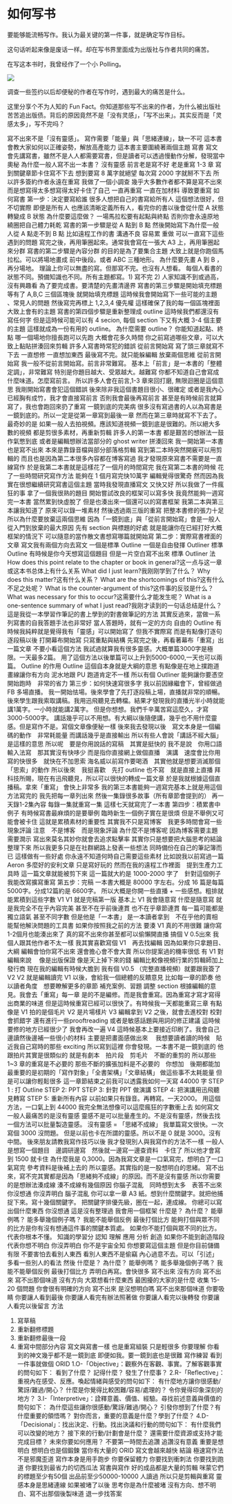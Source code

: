 # 如何写书

要能够能流畅写作。我认为最关键的第一件事，就是确定写作目标。

这句话听起来像是废话一样。却在写书界里面成为出版社与作者共同的痛苦。

在写这本书时，我曾经作了一个小 Polling。

![](https://d.pr/i/YKK04h+)

调查一些签约以后却便秘的作者在写作时，遇到最大的痛苦是什么。


这里分享个不为人知的 Fun Fact。你知道那些写不出来的作者，为什么被出版社苦苦追出版债。背后的原因竟然不是「没有灵感」，「写不出来」。其实反而是「灵感太多」，写不完吗？



寫不出來不是「沒有靈感」。
寫作需要「能量」與「思緒連線」，缺一不可
這本書會教大家如何以正確姿勢，解放高產能力
這本書主要圍繞著兩個主題
寫書
寫文
會先講寫書，雖然不是人人都需要寫書，但是讀者可以透過慢動作分解，發現當中奧秘
為什麼一般人寫不出一本書？
沒有靈感
前言老是寫不好
老是重寫 1-3 章
寫到關鍵章節卡住寫不下去
想到要寫 8 萬字就絕望
每次寫 2000 字就掰不下去
所以許多簽約作者永遠在重寫
我做了一個小調查
幾乎大多數作者都不算是寫不出來
而是想寫得太多想寫得太好卡住了自己
一直再重寫
一直在加材料 導致要重寫
如何寫書
第一步：決定要寫給誰
很多人想把自己的書寫給所有人
這個想法很好，但不切實際
即便是所有人
也應該清晰定義所有人，看完你的書以後會從什麼 A 狀態轉變成 B 狀態
為什麼要這麼做？
一場馬拉松要有起點與終點
否則你會永遠原地繞圈把自己體力耗乾
寫書的第一步驟是從 A 點到 B 點
然後開始寫下為什麼一般人從 A 點走不到 B 點
比如遠程工作的書
溝通不良
容易累
重做
可以一直寫下這些遇到的問題
寫完之後，再用筆圈起來。通常我會寫在一張大 A3 上，再用筆圈起來分群
寫書的第二步驟是內容分群
的目的是為了要集合主題
大致上就是你跑個馬拉松。可以將場地畫成 前中後段。或者 ABC 三種地形。
為什麼要先畫 A 到 B ，再分場地。
理論上你可以無盡的寫。但那寫不完。也沒有人想看。
每個人看書的狀態不同。預備知識也不同。所有主題都寫。1) 寫不完 2) 人家知識不到或過高，沒有興趣看
為了要完成書。要清楚的先畫清邊界
寫書的第三步驟是開始填充標題
等有了 A,B,C 三個區塊後
就開始填充標題
這時候我會開始寫下一些可能的主題 、常見人的問題
然後寫完再標上 1,2,3,4 優先權
這樣確保了我的每一個區塊裡面大致上會有的主題
寫書的第四個步驟是重新整理成 outline
這時候我們都還沒有寫任何字
但是這時候可能可以有 4 secion, 每個 section 下又有大概 3-4 個主要的主題
這樣就成為一份有用的 outline。
為什麼需要 outline？
你能知道起點、終點
哪一個場地你擅長跑可以先跑
大概會花多久時間
你之前寫過哪些文章，可以大致上黏貼拼湊回來剪輯
許多人寫書時常犯的錯誤
從前言開始寫
寫了頭三章就寫不下去
一直想修
一直想加東西
最後寫不完。就只能躲編輯
放棄兩個思維
從前言開始寫
我一般不從前言開始寫。前言非常難寫。
基本上「前言」是一本書的「整體定調」，非常難寫
特別是你題目越大、受眾越大。越難寫
你都不知道自己會寫成什麼味道。怎麼寫前言。
所以許多人會在前言,1-3 章來回打磨, 無限迴圈是這個意思
我剛開始寫書會犯這個錯誤
後來除非我這個書題目很小、很確定
或者是我內心已經胸有成竹，我才會直接寫前言
否則我會最後再寫前言
甚至是有時候前言就算寫了，我也會跑回來扔了重寫
一鏡到底的完美病
很多沒有寫過書的人以為寫書是一鏡到底的。所以一定是從第一章寫到最後一章
然而在第三章時就寫不下去了。
最奇妙的是
如果一般人去拍視頻。應該知道視頻一鏡到底是很難的。所以絕大多數的視頻
都是剪很多素材，再重新剪輯
許多人的第一本書 都是艱苦的想辦法一鼓作氣憋到底
或者是編輯想辦法當部分的 ghost writer 拼湊回來
我一開始第一本書也是寫不出來
本來是靠錄音檔與部分部落格剪輯
寫到第二本時突然開竅可以用剪輯的
而且也是因為第二本很多內容都在博客寫過
我才發現原來寫書不需要是一直線寫作
於是我第二本書就是這樣花了一個月的時間寫完
我在寫第二本書的時候
花了一些時間研究寫作方法
能夠在 1 個月寫完快10萬字
編輯覺得很驚奇
然而因為我實在很想繼續研究寫書這個主題
當時我發現直播寫文 又快又好
所以我做了一件瘋狂的事
拿了一個我很熟的題目 開始嘗試改良的框架可以寫多快
我竟然能夠一週寫完一本書
當然累到快虛脫了
但是也湊出來一個還可以的寫書框架
我第二本與第三本讓我知道了
原來可以錄一堆素材
然後透過兩三版的重寫
把整本書修的張力十足
所以為什麼要放棄這兩個思維
因為「一鏡到底」與「從前言開始寫」會是一般人從入門到放棄的最大原因
先有 section 與標題的好處
就是能讓你在已經打好大概框架的情況下
可以隨意的當作散文書想寫哪篇就開始寫
第二步：實際寫書裡面的文章
寫文我有兩個方向去寫文
一個是標準 Outline
一個是自由發揮 Outliner
標準 Outline
有時候是你今天想寫這個題目
但是一片空白寫不出來
標準 Outliner 法
How does this point relate to the chapter or book in general?这一点与这一章或这本书总体上有什么关系
What did I just learn?我刚刚学到了什么？
Why does this matter?这有什么关系？
What are the shortcomings of this?这有什么不足之处呢？
What is the counter-argument of this?这件事的反驳是什么？
What was necessary for this to occur?这需要什么才能发生呢？
What is a one-sentence summary of what I just read?我刚才读到的一句话总结是什么？
這是我從一本學習作筆記的書上學到的對書做筆記的方法
其實反過來，當做一系列寫書的自我答題手法也非常好
當人答題時，就有一定的方向
自由的 Outline
有時候我純粹就是覺得我有「靈感」可以開始寫了
但我不實際寫
而是有點像打逐句逐段稿以後
打開幕布開始寫
只寫重點與結構
先寫完之後，再看著幕布「重寫」出一篇文章
不要小看這個方法
我試過就算我有很多靈感。大概單篇3000字是極限。一天最多2篇。
用了這個方法以後單篇可以上升到5000-6000,一天也可以兩篇。
Outline 的作用
Outline 這個自本身就是大綱的意思
有點像是在地上撲跑道
畫線讓你有方向
泥水地跟 PU 跑道肯定不一樣
所以有個 Outliner 能夠讓你要憑空開始跑時　非常的省力
第三步：如何快速寫很多字
我以前因緣繼會下，曾經做過 FB 多場直播。
我一開始怯場。後來學會了先打逐段稿上場，直播就非常的順暢。
後來學生跟我索取講稿。我用迅飛聽見去轉檔。結果才發現我的直播光半小時就能講1萬字。一小時就能講2萬字。
但是你想想。我們千辛萬苦寫這麼久，才寫3000-5000字。
講話幾乎可以不用想。有大綱以後隨便講，幾乎也不用什麼靈感。但是寫作不是。寫個文章像便秘一樣
後來我去發現以後　寫文本身是一個編碼的動作　非常耗能量
而講話幾乎是直接輸出
所以有些人會說「講話不經大腦」是這樣的意思
所以呢　要是你用說話的寫稿　其實是挺快的
我不是說　你用口語輸入法寫　那其實沒有快哆少
而是指你直接網上做個直播　演講　速度會比你用寫的快很多　就快在不加思索
海名威以前寫作要喝酒　其實他就是想要消滅那個「思索」的動作
所以後來　我挺喜歡　先打 outline 也不寫　就是直接上直播
拜科技所賜，現在有迅飛聽見，所以可以很快的轉成一篇文章
於是我就根據這個直播稿。拿來「重寫」
會快上非常多
我的第三本書能夠一週寫完基本上就是用這個方法寫完的
我先把每一章列出來
然後一集錄很多故事（所有章節會提到的）
再一天錄1-2集內容
每錄一集就重寫一集
這樣七天就寫完了一本書
第四步：積累書中例子
有時候寫書最麻煩的是要舉例
臨時新生一個例子實在是很煩
但是不舉例又可能會被卡住
這就是累積素材的重要性
其實我不只是寫博客　我更多時間會寫一些現象評論
注意　不是博客　而是現象評論
為什麼不是博客呢
因為博客需要主題　需要潤示
寫出來莫名其妙你就會去追求點擊率
其實你只是想要把大腦思考的結論整理下來
所以我更多只是在社群網路上發表一些想法
同時備份在自己的筆記簿而已
這樣做有一些好處
你永遠不知道何時自己需要這些素材
比如說我以前寫過一篇 Aeron 多麼好的安利文章
只是寫好玩的
然而在我的遠程工作裡面　提到生產力工具時
這一篇文章就能被剪下來
這一篇就大約是 1000-2000 字了　針對這個例子我能改寫擴寫重寫
第五步：完稿
一本書大概是 80000 字左右。分成 16 篇是每篇5000字。分成12篇約是 6600字。
所以大概是你開一些直播 + 一些感想。粗排就能累積到這些字數
V1
V1 就是完稿第一版
基本上 V1 我會隨意寫
什麼是隨意寫
就是我完全不在乎內容完美
甚至不在乎前後連貫
也不在乎章節連貫
每一篇可能都是獨立語氣
甚至不同字數
但是他是「一本書」
是一本讀者拿到　不在乎他的賣相　能幫他解決問題的工具書
如果你按照我之前的方法
要湊 V1 真的不用很難
讓你寫1-2個月也能湊出來了
真的寫不出來你甚至都可以偷懶開直播
搞個 V 0.5出來
我個人跟其他作者不太一樣
我其實喜歡寫個 V1　再去找編輯
因為如果你只拿題目、大綱
編輯會怕你寫不出來
還會擔心會不會大賣
所以你提案過的機率很低
有 V1 對編輯來說　
像是出版保證
像是天上掉下來的錢
編輯比較像視頻行業的剪輯師加上發行商
現在我的編輯有時候大膽到
我有個 V0.5 （完整直播視頻）就要跟我簽了
V2
V2 就是編輯讀完 V1 以後，會給我一個總體的反饋意見
比如每一章的節奏
他以讀者角度　想要瞭解更多的章節
補充案例、習題
調整 section
根據編輯的意見。我會去「重寫」每一章
是的不是編修。而是我會重寫。因為重寫才寫才寫得出商業的味道
但是這時候重寫已經可以很快了。有時候我一天都能重寫三章
有點像是 V1 拍的是個毛片 V2 是片場樣片
V3
編輯拿到 V2 之後，就會去進校對
校對會抓錯字
還有進行一些prooftreading
或者是敏感話題與用詞的修正建議
這時候要修的地方已經很少了
我會再改一遍
V4
這時候基本上要接近印刷了。我會自己邊讀然後邊補一些很小的材料
主要是把畫面感做出來　
我想要讀者讀的時候　貼近我自己寫時的那些 exciting
所以寫到這裡
你會發現。一本書不是一鏡到底的
他跟拍片其實是很類似的
就是有劇本　拍片段　剪毛片　不斷的重剪的
所以那些 1~3 章的重寫是不必要的
那些不斷的擴張加料是不必要的　你想加　後期都能加
最重要的是初期的「寫作對象」「全書架構」「文章結構」
做這些事不太耗能量
但是可以讓你輕鬆很多
這一章節結束之前我可以透露我如何一天寫 44000 字
STEP 1 : 打 Outline
STEP 2: PPT
STEP 3: 針對 PPT 做演講
STEP 4: 把演講用迅飛聽見轉寫
STEP 5: 重新所有內容
以前如果只有錄音。再轉寫。一天2000。
用這個方法，一口氣上到 44000
我完全無法想像可以這麼瘋狂的字數衝上去
如何寫文
一般人最痛苦的是沒有靈感
靈感不是可以批量產生的。不是沒有靈感，然後去找一個方法可以批量製造靈感。
沒有靈感 = 「思緒不成線」
我單篇寫文很快。一次寫個 3000 沒問題。
但是以前也卡在所謂的靈感。所以不是 0 就是 3000。沒有中間。
後來朋友請教我寫作技巧以後
我才發現別人與我寫作的方法不一樣
一般人是想寫一個題目　邊調研邊寫　然後就一邊寫一邊查資料　卡住了
所以他才會寫到 1500 就卡住
為什麼我是 0,3000。因為我寫文章是一口氣寫完，想明白了一口氣寫完
參考資料是後補上去的
所以靈感。其實指的是一股想明白的思緒。
寫不出來，寫不完其實都是因為「思緒夠不成線」的原因。而不是沒有靈感
所以你需要的是想辦法湊成線
湊不成線有幾個原因
你腦子混亂　同時想到太多　表答不出來
你沒想通
你沒弄明白
腦子混亂
你可以拿一章 A3 紙。想到什麼關鍵字。就把他捕捉下來。寫十幾個關鍵字。
把關鍵字排優先級，圈在一起，連成線。
你總可以寫出個什麼東西
你沒想通
這是沒有整理過
我會用一個框架
什麼是？
為什麼？
能舉例嗎？
能多舉幾個例子嗎？
我能不能舉個反例
最後打個比方
能夠打個與眾不同的比方是你有沒有想通這件事的關鍵本質處。
如果你不能打個與眾不同的比方。代表你根本不懂。
知識的學習分
認知
理解
應用
分析
創造
如果你不能到創造階段代表你想不明白
你沒弄明白
你不是宇宙全知
你想要寫這個主題
但是你目前儲備有限
不要害怕去看別人東西
看別人東西不是偷竊
內心過意不去。可以「引述」
多看一些別人的看法
然後
什麼是？
為什麼？
能舉例嗎？
能多舉幾個例子嗎？
我能不能舉個反例
最後打個比方
弄明白再寫。會快很多
寫不出來
沒有方向
寫不出來
寫不出那個味道
沒有方向
大眾想看什麼東西
最困擾的大家的是什麼
收集 15-20 個問題
你會很有明確的方向
寫不出來
是沒想明白嗎
寫不出來那個味道
你要吸睛
你要讓人看到最後
你要讓人看完有辦法照著做
你要讓人看完以後轉發
你要讓人看完以後留言
方法
1. 寫草稿
2. 重新翻修標題
3. 重新翻修最後一段
4. 重寫中間部分內容
寫文與寫書一樣
也是重寫組裝
只是輕很多
你要理解
你看到的神文幾乎都不是一鏡到底
即便如我。要一鏡到底也是很難
寫作練習
看到一件事就做個 ORID
1.O-「Objective」：觀察外在客觀、事實。了解客觀事實的問句如下：
看到了什麼？
記得什麼？
發生了什麼事？
2.R-「Reflective」：重視內在感受、反應。喚起情緒與感受的問句如下：
有什麼地方讓你很感動/驚訝/難過/開心？
什麼是你覺得比較困難/容易/處理的？
令你覺得印象深刻的地方？
3.I-「Interpretive」：詮釋意義、價值、經驗。尋找前述意義與價值的問句如下：
為什麼這些讓你很感動/驚訝/難過/開心？
引發你想到了什麼？有什麼重要的領悟嗎？
對你而言，重要的意義是什麼？學到了什麼？
4.D-「Decisional」：找出決定、行動。找出決議和行動的問句如下：
有什麼我們可以改變的地方？
接下來的行動/計劃會是什麼？
還需要什麼資源或支持才能完成目標？
未來你要如何應用？
不要第一時間去追讚
追讚沒有意義
重要是想明白
想明白也是個鍛鍊
當你有大量的 ORID
寫文會越來越快
結論
極速寫作法不是邪魔歪道
寫作本身是用手跑步
你要保留體力
你要找到衝刺法
你要找到跑道
你要找到最省力的切西瓜法
寫書與寫作
好的成品都是大量的剪輯
咪蒙它們的標題至少有50個
出品前至少50000-10000 人讀過
所以只是剪輯與重寫
靈感本身是思緒連線
如果被堵了以後
思考你是為什麼被堵
沒有方向、想不明白、寫不出那個後製味道
退一步找答案
